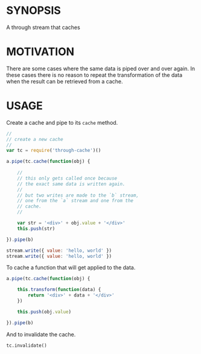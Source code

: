 
# SYNOPSIS
A through stream that caches

# MOTIVATION
There are some cases where the same data is piped over and over again.
In these cases there is no reason to repeat the transformation of the
data when the result can be retrieved from a cache.

# USAGE
Create a cache and pipe to its `cache` method.

```js
//
// create a new cache
//
var tc = require('through-cache')()

a.pipe(tc.cache(function(obj) {
	
	//
	// this only gets called once because
	// the exact same data is written again.
	//
	// but two writes are made to the `b` stream,
	// one from the `a` stream and one from the 
	// cache.
	//

	var str = '<div>' + obj.value + '</div>'
	this.push(str)

}).pipe(b)

stream.write({ value: 'hello, world' })
stream.write({ value: 'hello, world' })
```

To cache a function that will get applied to the data.

```js
a.pipe(tc.cache(function(obj) {

	this.transform(function(data) {
		return '<div>' + data + '</div>'
	})

	this.push(obj.value)

}).pipe(b)
```

And to invalidate the cache.

```
tc.invalidate()
```
